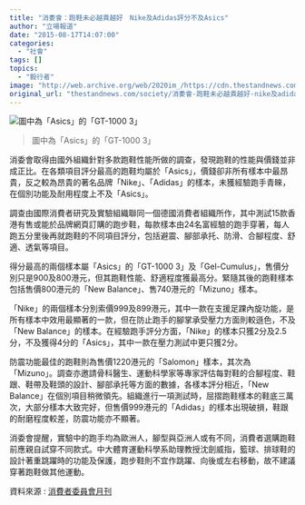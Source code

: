 ```yaml
---
title: "消委會：跑鞋未必越貴越好　Nike及Adidas評分不及Asics"
author: "立場報道"
date: "2015-08-17T14:07:00"
categories:
  - "社會"
tags: []
topics:
  - "毅行者"
image: "http://web.archive.org/web/2020im_/https://cdn.thestandnews.com/media/photos/cache/asics-07_cwlHs_1200x0.png"
original_url: "thestandnews.com/society/消委會-跑鞋未必越貴越好-nike及adidas評分不及asics"
---
```

![圖中為「Asics」的「GT-1000 3」](http://web.archive.org/web/2020im_/https://cdn.thestandnews.com/media/photos/cache/asics-07_cwlHs_1200x0.png)

> 圖中為「Asics」的「GT-1000 3」

消委會取得由國外組織針對多款跑鞋性能所做的調查，發現跑鞋的性能與價錢並非成正比。在各類項目評分最高的跑鞋均屬於「Asics」，價錢卻非所有樣本中最昂貴，反之較為昂貴的著名品牌「Nike」、「Adidas」的樣本，未獲經驗跑手青睞，在個別功能及耐用程度上不及「Asics」。

調查由國際消費者研究及實驗組織聯同一個德國消費者組織所作，其中測試15款香港有售或能於品牌網頁訂購的跑步鞋，每款樣本由24名富經驗的跑手穿著，每人跑五分里後再就跑鞋的不同項目評分，包括避震、腳部承托、防滑、合腳程度、舒適、透氣等項目。

得分最高的兩個樣本屬「Asics」的「GT-1000 3」及「Gel-Cumulus」，售價分別只是900及800港元，但其跑鞋性能、舒適程度獲最高分。緊隨其後的跑鞋樣本包括售價800港元的「New Balance」、售740港元的「Mizuno」樣本。

「Nike」的兩個樣本分別索價999及899港元，其中一款在支援足踝內旋功能，是所有樣本中效用最顯著的一款，但在防止跑手的腳掌承受壓力方面則較遜色，不及「New Balance」的樣本。在經驗跑手評分方面，「Nike」的樣本只獲2分及2.5分，不及獲得4分的「Asics」，其中一款在壓力測試中更只獲2分。

防震功能最佳的跑鞋則為售價1220港元的「Salomon」樣本，其次為「Mizuno」。調查亦邀請骨科醫生、運動科學家等專家評估每對鞋的合腳程度、鞋跟、鞋帶及鞋頭的設計、腳部承托等方面的數據，各樣本評分相近，「New Balance」在個別項目稍微領先。組織進行一項測試時，屈摺跑鞋樣本的鞋底三萬次，大部分樣本大致完好，但售價999港元的「Adidas」的樣本出現破損，鞋跟的耐磨程度較差，防震功能亦不顯著。

消委會提醒，實驗中的跑手均為歐洲人，腳型與亞洲人或有不同，消費者選購跑鞋前應親自試穿不同款式。中大體育運動科學系助理教授沈劍威指，籃球、排球鞋的設計著重跳躍時的功能及保護，跑步鞋則不宜作跳躍、向後或左右移動，故不建議穿著跑鞋做其他運動。

資料來源 : [消費者委員會月刊](http://web.archive.org/web/20210628000814/https://choice.yp.com.hk/consumer_council/ch/html/main.aspx)